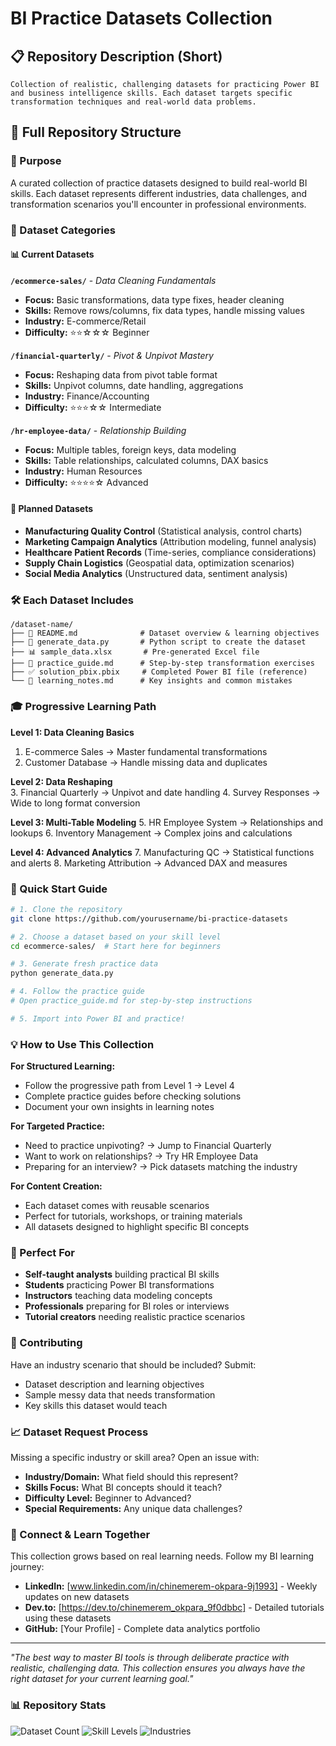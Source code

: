 # BI Practice Datasets Collection

## 📋 Repository Description (Short)
```
Collection of realistic, challenging datasets for practicing Power BI and business intelligence skills. Each dataset targets specific transformation techniques and real-world data problems.
```

## 📖 Full Repository Structure

### 🎯 Purpose
A curated collection of practice datasets designed to build real-world BI skills. Each dataset represents different industries, data challenges, and transformation scenarios you'll encounter in professional environments.

### 📁 Dataset Categories

#### 📊 Current Datasets

**`/ecommerce-sales/`** - *Data Cleaning Fundamentals*
- **Focus:** Basic transformations, data type fixes, header cleaning
- **Skills:** Remove rows/columns, fix data types, handle missing values
- **Industry:** E-commerce/Retail
- **Difficulty:** ⭐⭐☆☆☆ Beginner

**`/financial-quarterly/`** - *Pivot & Unpivot Mastery*
- **Focus:** Reshaping data from pivot table format
- **Skills:** Unpivot columns, date handling, aggregations  
- **Industry:** Finance/Accounting
- **Difficulty:** ⭐⭐⭐☆☆ Intermediate

**`/hr-employee-data/`** - *Relationship Building*
- **Focus:** Multiple tables, foreign keys, data modeling
- **Skills:** Table relationships, calculated columns, DAX basics
- **Industry:** Human Resources
- **Difficulty:** ⭐⭐⭐⭐☆ Advanced

#### 🔮 Planned Datasets
- **Manufacturing Quality Control** (Statistical analysis, control charts)
- **Marketing Campaign Analytics** (Attribution modeling, funnel analysis)
- **Healthcare Patient Records** (Time-series, compliance considerations)
- **Supply Chain Logistics** (Geospatial data, optimization scenarios)
- **Social Media Analytics** (Unstructured data, sentiment analysis)

### 🛠️ Each Dataset Includes

```
/dataset-name/
├── 📄 README.md              # Dataset overview & learning objectives
├── 🐍 generate_data.py       # Python script to create the dataset
├── 📊 sample_data.xlsx       # Pre-generated Excel file
├── 🎯 practice_guide.md      # Step-by-step transformation exercises
├── ✅ solution_pbix.pbix     # Completed Power BI file (reference)
└── 📝 learning_notes.md      # Key insights and common mistakes
```

### 🎓 Progressive Learning Path

**Level 1: Data Cleaning Basics**
1. E-commerce Sales → Master fundamental transformations
2. Customer Database → Handle missing data and duplicates

**Level 2: Data Reshaping**  
3. Financial Quarterly → Unpivot and date handling
4. Survey Responses → Wide to long format conversion

**Level 3: Multi-Table Modeling**
5. HR Employee System → Relationships and lookups
6. Inventory Management → Complex joins and calculations

**Level 4: Advanced Analytics**
7. Manufacturing QC → Statistical functions and alerts
8. Marketing Attribution → Advanced DAX and measures

### 🚀 Quick Start Guide

```bash
# 1. Clone the repository
git clone https://github.com/yourusername/bi-practice-datasets

# 2. Choose a dataset based on your skill level
cd ecommerce-sales/  # Start here for beginners

# 3. Generate fresh practice data
python generate_data.py

# 4. Follow the practice guide
# Open practice_guide.md for step-by-step instructions

# 5. Import into Power BI and practice!
```

### 💡 How to Use This Collection

**For Structured Learning:**
- Follow the progressive path from Level 1 → Level 4
- Complete practice guides before checking solutions
- Document your own insights in learning notes

**For Targeted Practice:**
- Need to practice unpivoting? → Jump to Financial Quarterly
- Want to work on relationships? → Try HR Employee Data
- Preparing for an interview? → Pick datasets matching the industry

**For Content Creation:**
- Each dataset comes with reusable scenarios
- Perfect for tutorials, workshops, or training materials
- All datasets designed to highlight specific BI concepts

### 🎯 Perfect For

- **Self-taught analysts** building practical BI skills
- **Students** practicing Power BI transformations  
- **Instructors** teaching data modeling concepts
- **Professionals** preparing for BI roles or interviews
- **Tutorial creators** needing realistic practice scenarios

### 🤝 Contributing

Have an industry scenario that should be included? Submit:
- Dataset description and learning objectives
- Sample messy data that needs transformation
- Key skills this dataset would teach

### 📈 Dataset Request Process

Missing a specific industry or skill area? Open an issue with:
- **Industry/Domain:** What field should this represent?
- **Skills Focus:** What BI concepts should it teach?
- **Difficulty Level:** Beginner to Advanced?
- **Special Requirements:** Any unique data challenges?

### 🔗 Connect & Learn Together

This collection grows based on real learning needs. Follow my BI learning journey:
- **LinkedIn:** [www.linkedin.com/in/chinemerem-okpara-9j1993] - Weekly updates on new datasets
- **Dev.to:** [https://dev.to/chinemerem_okpara_9f0dbbc] - Detailed tutorials using these datasets
- **GitHub:** [Your Profile] - Complete data analytics portfolio

---

*"The best way to master BI tools is through deliberate practice with realistic, challenging data. This collection ensures you always have the right dataset for your current learning goal."*

### 📊 Repository Stats
![Dataset Count](https://img.shields.io/badge/Datasets-3%20(Growing)-blue)
![Skill Levels](https://img.shields.io/badge/Difficulty-Beginner%20to%20Advanced-green)
![Industries](https://img.shields.io/badge/Industries-5%2B-orange)
